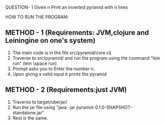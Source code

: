 QUESTION- 1
Given n Print an inverted pyramid with n lines

HOW TO RUN THE PROGRAM:

METHOD - 1 (Requirements: JVM,clojure and Leiningine on one's system)
-------------------- 
1) The main code is in the file src/pyramid/core.clj
2) Traverse to src/pyramid/ and run the program using the command "lein run" (lein \space run)
3) Prompt asks you to Enter the number n.
4) Upon giving a valid input it prints the pyramid 


METHOD - 2 (Requirements:just JVM)
---------------------

1) Traverse to target/uberjar/
2) Run the jar file using "java -jar pyramid-0.1.0-SNAPSHOT-standalone.jar"
3) Rest is the same.

